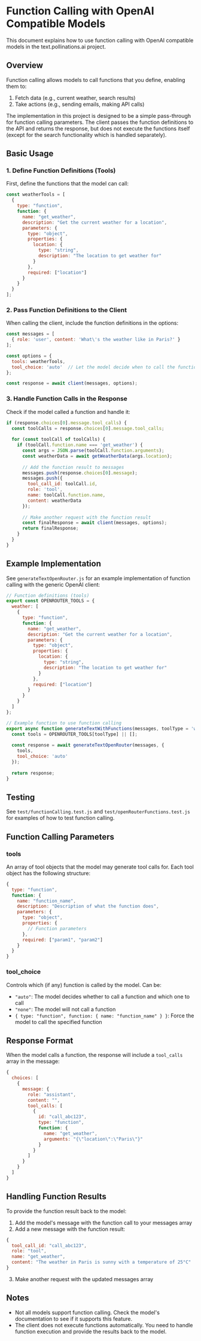 # Function Calling with OpenAI Compatible Models

This document explains how to use function calling with OpenAI compatible models in the text.pollinations.ai project.

## Overview

Function calling allows models to call functions that you define, enabling them to:

1. Fetch data (e.g., current weather, search results)
2. Take actions (e.g., sending emails, making API calls)

The implementation in this project is designed to be a simple pass-through for function calling parameters. The client passes the function definitions to the API and returns the response, but does not execute the functions itself (except for the search functionality which is handled separately).

## Basic Usage

### 1. Define Function Definitions (Tools)

First, define the functions that the model can call:

```javascript
const weatherTools = [
  {
    type: "function",
    function: {
      name: "get_weather",
      description: "Get the current weather for a location",
      parameters: {
        type: "object",
        properties: {
          location: {
            type: "string",
            description: "The location to get weather for"
          }
        },
        required: ["location"]
      }
    }
  }
];
```

### 2. Pass Function Definitions to the Client

When calling the client, include the function definitions in the options:

```javascript
const messages = [
  { role: 'user', content: 'What\'s the weather like in Paris?' }
];

const options = {
  tools: weatherTools,
  tool_choice: 'auto'  // Let the model decide when to call the function
};

const response = await client(messages, options);
```

### 3. Handle Function Calls in the Response

Check if the model called a function and handle it:

```javascript
if (response.choices[0].message.tool_calls) {
  const toolCalls = response.choices[0].message.tool_calls;
  
  for (const toolCall of toolCalls) {
    if (toolCall.function.name === 'get_weather') {
      const args = JSON.parse(toolCall.function.arguments);
      const weatherData = await getWeatherData(args.location);
      
      // Add the function result to messages
      messages.push(response.choices[0].message);
      messages.push({
        tool_call_id: toolCall.id,
        role: 'tool',
        name: toolCall.function.name,
        content: weatherData
      });
      
      // Make another request with the function result
      const finalResponse = await client(messages, options);
      return finalResponse;
    }
  }
}
```

## Example Implementation

See `generateTextOpenRouter.js` for an example implementation of function calling with the generic OpenAI client:

```javascript
// Function definitions (tools)
export const OPENROUTER_TOOLS = {
  weather: [
    {
      type: "function",
      function: {
        name: "get_weather",
        description: "Get the current weather for a location",
        parameters: {
          type: "object",
          properties: {
            location: {
              type: "string",
              description: "The location to get weather for"
            }
          },
          required: ["location"]
        }
      }
    }
  ]
};

// Example function to use function calling
export async function generateTextWithFunctions(messages, toolType = 'weather') {
  const tools = OPENROUTER_TOOLS[toolType] || [];
  
  const response = await generateTextOpenRouter(messages, {
    tools,
    tool_choice: 'auto'
  });
  
  return response;
}
```

## Testing

See `test/functionCalling.test.js` and `test/openRouterFunctions.test.js` for examples of how to test function calling.

## Function Calling Parameters

### tools

An array of tool objects that the model may generate tool calls for. Each tool object has the following structure:

```javascript
{
  type: "function",
  function: {
    name: "function_name",
    description: "Description of what the function does",
    parameters: {
      type: "object",
      properties: {
        // Function parameters
      },
      required: ["param1", "param2"]
    }
  }
}
```

### tool_choice

Controls which (if any) function is called by the model. Can be:

- `"auto"`: The model decides whether to call a function and which one to call
- `"none"`: The model will not call a function
- `{ type: "function", function: { name: "function_name" } }`: Force the model to call the specified function

## Response Format

When the model calls a function, the response will include a `tool_calls` array in the message:

```javascript
{
  choices: [
    {
      message: {
        role: "assistant",
        content: "",
        tool_calls: [
          {
            id: "call_abc123",
            type: "function",
            function: {
              name: "get_weather",
              arguments: "{\"location\":\"Paris\"}"
            }
          }
        ]
      }
    }
  ]
}
```

## Handling Function Results

To provide the function result back to the model:

1. Add the model's message with the function call to your messages array
2. Add a new message with the function result:

```javascript
{
  tool_call_id: "call_abc123",
  role: "tool",
  name: "get_weather",
  content: "The weather in Paris is sunny with a temperature of 25°C"
}
```

3. Make another request with the updated messages array

## Notes

- Not all models support function calling. Check the model's documentation to see if it supports this feature.
- The client does not execute functions automatically. You need to handle function execution and provide the results back to the model.
